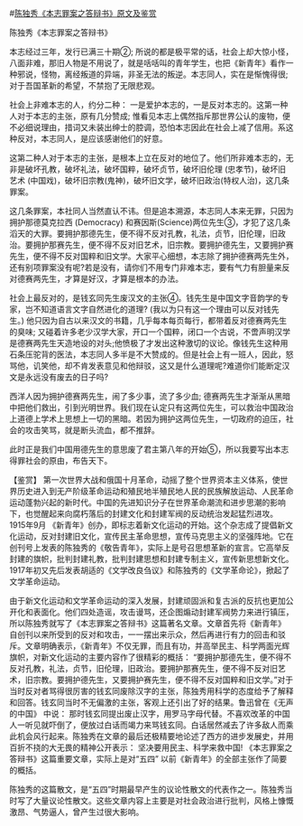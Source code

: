 #[陈独秀《本志罪案之答辩书》原文及鉴赏](https://www.vrrw.net/wx/10225.html)

陈独秀《本志罪案之答辩书》

本志经过三年，发行已满三十期②; 所说的都是极平常的话，社会上却大惊小怪，八面非难，那旧人物是不用说了，就是咶咶叫的青年学生，也把《新青年》看作一种邪说，怪物，离经叛道的异端，非圣无法的叛逆。本志同人，实在是惭愧得很; 对于吾国革新的希望，不禁抱了无限悲观。

社会上非难本志的人，约分二种： 一是爱护本志的，一是反对本志的。这第一种人对于本志的主张，原有几分赞成; 惟看见本志上偶然指斥那世界公认的废物，便不必细说理由，措词又未装出绅士的腔调，恐怕本志因此在社会上减了信用。系这种反对，本志同人，是应该感谢他们的好意。

这第二种人对于本志的主张，是根本上立在反对的地位了。他们所非难本志的，无非是破坏孔教，破坏礼法，破坏国粹，破坏贞节，破坏旧伦理 (忠孝节)，破坏旧艺术 (中国戏)，破坏旧宗教(鬼神)，破坏旧文学，破坏旧政治(特权人治)，这几条罪案。

这几条罪案，本社同人当然直认不讳。但是追本溯源，本志同人本来无罪，只因为拥护那德莫克拉西 (Democracy) 和赛因斯(Science)两位先生③，才犯了这几条滔天的大罪。要拥护那德先生，便不得不反对孔教，礼法，贞节，旧伦理，旧政治。要拥护那赛先生，便不得不反对旧艺术，旧宗教。要拥护德先生，又要拥护赛先生，便不得不反对国粹和旧文学。大家平心细想，本志除了拥护德赛两先生外，还有别项罪案没有呢?若是没有，请你们不用专门非难本志，要有气力有胆量来反对德赛两先生，才算是好汉，才算是根本的办法。

社会上最反对的，是钱玄同先生废汉文的主张④。钱先生是中国文字音韵学的专家，岂不知道语言文字自然进化的道理? (我以为只有这一个理由可以反对钱先生。) 他只因为自古以来汉文的书籍，几乎每本每页每行，都带着反对德赛两先生的臭味; 又碰着许多老少汉学大家，开口一个国粹，闭口一个古说，不啻声明汉学是德赛两先生天造地设的对头;他愤极了才发出这种激切的议论。像钱先生这种用石条压驼背的医法，本志同人多半是不大赞成的。但是社会上有一班人，因此，怒骂他，讥笑他，却不肯发表意见和他辩驳，这又是什么道理呢?难道你们能断定汉文是永远没有废去的日子吗?

西洋人因为拥护德赛两先生，闹了多少事，流了多少血; 德赛两先生才渐渐从黑暗中把他们救出，引到光明世界。我们现在认定只有这两位先生，可以救治中国政治上道德上学术上思想上一切的黑暗。若因为拥护这两位先生，一切政府的迫压，社会的攻击笑骂，就是断头流血，都不推辞。

此时正是我们中国用德先生的意思废了君主第八年的开始⑤，所以我要写出本志得罪社会的原由，布告天下。



【鉴赏】 第一次世界大战和俄国十月革命，动摇了整个世界资本主义体系，使世界历史进入到无产阶级革命运动和殖民地半殖民地人民的民族解放运动、人民革命运动蓬勃兴起的新时代。中国的先进知识分子在世界革命潮流和进步思潮的影响下，也觉醒起来向腐朽落后的封建文化和封建军阀的反动统治发起猛烈进攻。1915年9月 《新青年》创办，即标志着新文化运动的开始。这个杂志成了提倡新文化运动，反对封建旧文化，宣传民主革命思想，宣传马克思主义的坚强阵地。它在创刊号上发表的陈独秀的《敬告青年》，实际上是号召思想革新的宣言。它高举反封建的旗帜，批判封建礼教，批判封建思想和封建专制主义，宣传新思想新文化。1917年初又先后发表胡适的《文学改良刍议》和陈独秀的《文学革命论》，掀起了文学革命运动。

由于新文化运动和文学革命运动的深入发展，封建顽固派和复古派的反抗也更加公开化和表面化。他们四处造谣，攻击谩骂，还企图煽动封建军阀势力来进行镇压，所以陈独秀就写了《本志罪案之答辩书》这篇著名文章。文章首先将《新青年》 自创刊以来所受到的反对和攻击，一一摆出来示众，然后再进行有力的回击和驳斥。文章明确表示，《新青年》不仅无罪，而且有功，并高举民主、科学两面光辉旗帜，对新文化运动的主要内容作了很精彩的概括： “要拥护那德先生，便不得不反对孔教，礼法，贞节，旧伦理，旧政治。要拥护那赛先生，便不得不反对旧艺术，旧宗教。要拥护德先生，又要拥护赛先生，便不得不反对国粹和旧文学。”对于当时反对者骂得很厉害的钱玄同废除汉字的主张，陈独秀用科学的态度给予了解释和回答。钱玄同当时不无偏激的主张，客观上还引出了好的结果。鲁迅曾在《无声的中国》 中说： 那时钱玄同提出废止汉字，用罗马字母代替。不喜欢改革的中国人一听见就吓倒了，便放过白话而竭力来骂钱玄同。白话居然减去了许多敌人而乘此机会风行起来。陈独秀在文章的最后还极精要地论述了西方的进步发展史，并用百折不挠的大无畏的精神公开表示： 坚决要用民主、科学来救中国! 《本志罪案之答辩书》这篇重要文章，实际上是对“五四” 以前《新青年》的全部主张作了简要的概括。

陈独秀的这篇散文，是“五四”时期最早产生的议论性散文的代表作之一。陈独秀当时写了大量议论性散文。这些文章内容上主要是对社会政治进行批判，风格上慷慨激昂、气势逼人，曾产生过很大影响。

